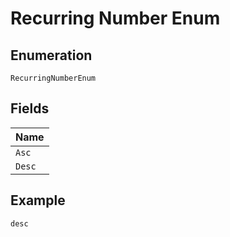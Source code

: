 
# Recurring Number Enum

## Enumeration

`RecurringNumberEnum`

## Fields

| Name |
|  --- |
| `Asc` |
| `Desc` |

## Example

```
desc
```

